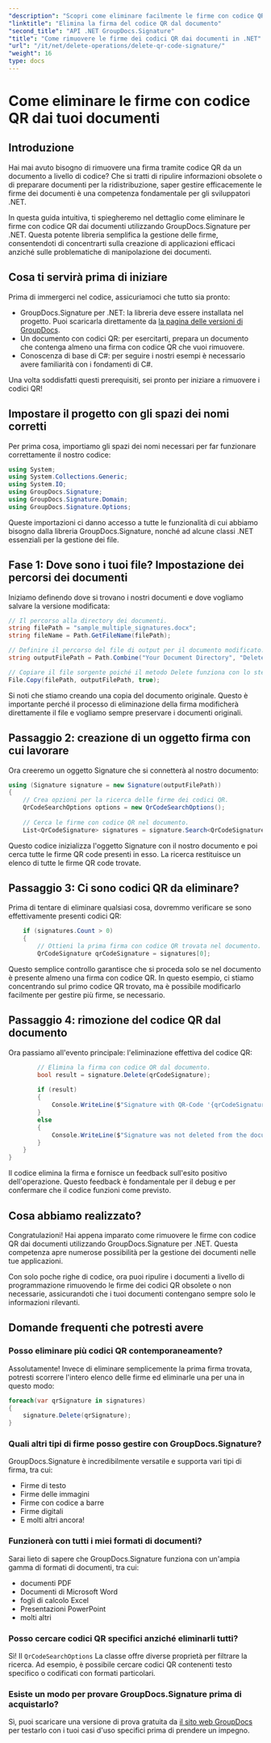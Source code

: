 ```yaml
---
"description": "Scopri come eliminare facilmente le firme con codice QR dai tuoi documenti utilizzando GroupDocs.Signature per .NET con la nostra guida passo passo per sviluppatori."
"linktitle": "Elimina la firma del codice QR dal documento"
"second_title": "API .NET GroupDocs.Signature"
"title": "Come rimuovere le firme dei codici QR dai documenti in .NET"
"url": "/it/net/delete-operations/delete-qr-code-signature/"
"weight": 16
type: docs
---
```

# Come eliminare le firme con codice QR dai tuoi documenti

## Introduzione

Hai mai avuto bisogno di rimuovere una firma tramite codice QR da un documento a livello di codice? Che si tratti di ripulire informazioni obsolete o di preparare documenti per la ridistribuzione, saper gestire efficacemente le firme dei documenti è una competenza fondamentale per gli sviluppatori .NET.

In questa guida intuitiva, ti spiegheremo nel dettaglio come eliminare le firme con codice QR dai documenti utilizzando GroupDocs.Signature per .NET. Questa potente libreria semplifica la gestione delle firme, consentendoti di concentrarti sulla creazione di applicazioni efficaci anziché sulle problematiche di manipolazione dei documenti.

## Cosa ti servirà prima di iniziare

Prima di immergerci nel codice, assicuriamoci che tutto sia pronto:

- GroupDocs.Signature per .NET: la libreria deve essere installata nel progetto. Puoi scaricarla direttamente da [la pagina delle versioni di GroupDocs](https://releases.groupdocs.com/signature/net/).
- Un documento con codici QR: per esercitarti, prepara un documento che contenga almeno una firma con codice QR che vuoi rimuovere.
- Conoscenza di base di C#: per seguire i nostri esempi è necessario avere familiarità con i fondamenti di C#.

Una volta soddisfatti questi prerequisiti, sei pronto per iniziare a rimuovere i codici QR!

## Impostare il progetto con gli spazi dei nomi corretti

Per prima cosa, importiamo gli spazi dei nomi necessari per far funzionare correttamente il nostro codice:

```csharp
using System;
using System.Collections.Generic;
using System.IO;
using GroupDocs.Signature;
using GroupDocs.Signature.Domain;
using GroupDocs.Signature.Options;
```

Queste importazioni ci danno accesso a tutte le funzionalità di cui abbiamo bisogno dalla libreria GroupDocs.Signature, nonché ad alcune classi .NET essenziali per la gestione dei file.

## Fase 1: Dove sono i tuoi file? Impostazione dei percorsi dei documenti

Iniziamo definendo dove si trovano i nostri documenti e dove vogliamo salvare la versione modificata:

```csharp
// Il percorso alla directory dei documenti.
string filePath = "sample_multiple_signatures.docx";
string fileName = Path.GetFileName(filePath);

// Definire il percorso del file di output per il documento modificato.
string outputFilePath = Path.Combine("Your Document Directory", "DeleteQRCode", fileName);

// Copiare il file sorgente poiché il metodo Delete funziona con lo stesso Documento.
File.Copy(filePath, outputFilePath, true);
```

Si noti che stiamo creando una copia del documento originale. Questo è importante perché il processo di eliminazione della firma modificherà direttamente il file e vogliamo sempre preservare i documenti originali.

## Passaggio 2: creazione di un oggetto firma con cui lavorare

Ora creeremo un oggetto Signature che si connetterà al nostro documento:

```csharp
using (Signature signature = new Signature(outputFilePath))
{
    // Crea opzioni per la ricerca delle firme dei codici QR.
    QrCodeSearchOptions options = new QrCodeSearchOptions();
    
    // Cerca le firme con codice QR nel documento.
    List<QrCodeSignature> signatures = signature.Search<QrCodeSignature>(options);
```

Questo codice inizializza l'oggetto Signature con il nostro documento e poi cerca tutte le firme QR code presenti in esso. La ricerca restituisce un elenco di tutte le firme QR code trovate.

## Passaggio 3: Ci sono codici QR da eliminare?

Prima di tentare di eliminare qualsiasi cosa, dovremmo verificare se sono effettivamente presenti codici QR:

```csharp
    if (signatures.Count > 0)
    {
        // Ottieni la prima firma con codice QR trovata nel documento.
        QrCodeSignature qrCodeSignature = signatures[0];
```

Questo semplice controllo garantisce che si proceda solo se nel documento è presente almeno una firma con codice QR. In questo esempio, ci stiamo concentrando sul primo codice QR trovato, ma è possibile modificarlo facilmente per gestire più firme, se necessario.

## Passaggio 4: rimozione del codice QR dal documento

Ora passiamo all'evento principale: l'eliminazione effettiva del codice QR:

```csharp
        // Elimina la firma con codice QR dal documento.
        bool result = signature.Delete(qrCodeSignature);
        
        if (result)
        {
            Console.WriteLine($"Signature with QR-Code '{qrCodeSignature.Text}' and encode type '{qrCodeSignature.EncodeType.TypeName}' was deleted from document ['{fileName}'].");
        }
        else
        {
            Console.WriteLine($"Signature was not deleted from the document! Signature with QR-Code '{qrCodeSignature.Text}' and encode type '{qrCodeSignature.EncodeType.TypeName}' was not found!");
        }
    }
}
```

Il codice elimina la firma e fornisce un feedback sull'esito positivo dell'operazione. Questo feedback è fondamentale per il debug e per confermare che il codice funzioni come previsto.

## Cosa abbiamo realizzato?

Congratulazioni! Hai appena imparato come rimuovere le firme con codice QR dai documenti utilizzando GroupDocs.Signature per .NET. Questa competenza apre numerose possibilità per la gestione dei documenti nelle tue applicazioni.

Con solo poche righe di codice, ora puoi ripulire i documenti a livello di programmazione rimuovendo le firme dei codici QR obsolete o non necessarie, assicurandoti che i tuoi documenti contengano sempre solo le informazioni rilevanti.

## Domande frequenti che potresti avere

### Posso eliminare più codici QR contemporaneamente?

Assolutamente! Invece di eliminare semplicemente la prima firma trovata, potresti scorrere l'intero elenco delle firme ed eliminarle una per una in questo modo:

```csharp
foreach(var qrSignature in signatures)
{
    signature.Delete(qrSignature);
}
```

### Quali altri tipi di firme posso gestire con GroupDocs.Signature?

GroupDocs.Signature è incredibilmente versatile e supporta vari tipi di firma, tra cui:
- Firme di testo
- Firme delle immagini
- Firme con codice a barre
- Firme digitali
- E molti altri ancora!

### Funzionerà con tutti i miei formati di documenti?

Sarai lieto di sapere che GroupDocs.Signature funziona con un'ampia gamma di formati di documenti, tra cui:
- documenti PDF
- Documenti di Microsoft Word
- fogli di calcolo Excel
- Presentazioni PowerPoint
- molti altri

### Posso cercare codici QR specifici anziché eliminarli tutti?

Sì! Il `QrCodeSearchOptions` La classe offre diverse proprietà per filtrare la ricerca. Ad esempio, è possibile cercare codici QR contenenti testo specifico o codificati con formati particolari.

### Esiste un modo per provare GroupDocs.Signature prima di acquistarlo?

Sì, puoi scaricare una versione di prova gratuita da [il sito web GroupDocs](https://releases.groupdocs.com/) per testarlo con i tuoi casi d'uso specifici prima di prendere un impegno.